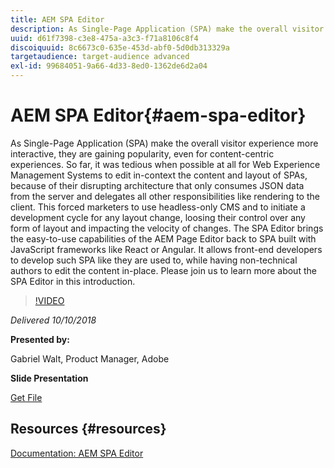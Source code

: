 ```yaml
---
title: AEM SPA Editor
description: As Single-Page Application (SPA) make the overall visitor experience more interactive, they are gaining popularity, even for content-centric experiences. Join us to learn more about the SPA Editor in this introduction.
uuid: d61f7398-c3e8-475a-a3c3-f71a8106c8f4
discoiquuid: 8c6673c0-635e-453d-abf0-5d0db313329a
targetaudience: target-audience advanced
exl-id: 99684051-9a66-4d33-8ed0-1362de6d2a04
---
```

# AEM SPA Editor{#aem-spa-editor}

As Single-Page Application (SPA) make the overall visitor experience more interactive, they are gaining popularity, even for content-centric experiences. So far, it was tedious when possible at all for Web Experience Management Systems to edit in-context the content and layout of SPAs, because of their disrupting architecture that only consumes JSON data from the server and delegates all other responsibilities like rendering to the client. This forced marketers to use headless-only CMS and to initiate a development cycle for any layout change, loosing their control over any form of layout and impacting the velocity of changes. The SPA Editor brings the easy-to-use capabilities of the AEM Page Editor back to SPA built with JavaScript frameworks like React or Angular. It allows front-end developers to develop such SPA like they are used to, while having non-technical authors to edit the content in-place. Please join us to learn more about the SPA Editor in this introduction. 

>[!VIDEO](https://video.tv.adobe.com/v/24720/?quality=9)

*Delivered 10/10/2018*

**Presented by:**

Gabriel Walt, Product Manager, Adobe

**Slide Presentation**

[Get File](assets/aem-spa-editor.pdf)

## Resources {#resources}

[Documentation: AEM SPA Editor](https://experienceleague.adobe.com/docs/experience-manager-64/developing/headless/spas/spa-overview.html)

<!--
[Get back to the Overview](https://helpx.adobe.com/experience-manager/kt/eseminars/gems/aem-index.html)
-->
